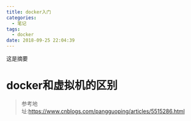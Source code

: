 ```yaml
---
title: docker入门
categories:
  - 笔记
tags:
  - docker
date: 2018-09-25 22:04:39
---
```

 这是摘要
 <!-- more -->


# docker和虚拟机的区别
>参考地址:https://www.cnblogs.com/pangguoping/articles/5515286.html

